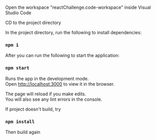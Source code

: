 Open the workspace "reactChallenge.code-workspace" inside Visual Studio Code

CD to the project directory

In the project directory, run the following to install dependencies:

### `npm i`

After you can run the following to start the application:

### `npm start`

Runs the app in the development mode.<br />
Open [http://localhost:3000](http://localhost:3000) to view it in the browser.

The page will reload if you make edits.<br />
You will also see any lint errors in the console.

If project doesn't build, try

### `npm install`

Then build again